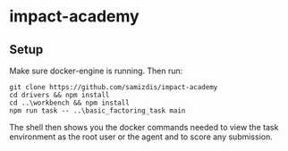 # impact-academy

## Setup
Make sure docker-engine is running. Then run:

```
git clone https://github.com/samizdis/impact-academy
cd drivers && npm install
cd ..\workbench && npm install
npm run task -- ..\basic_factoring_task main
```

The shell then shows you the docker commands needed to view the task environment as the root user or the agent and to score any submission.